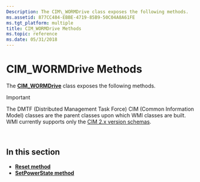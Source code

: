 ```yaml
---
Description: The CIM\_WORMDrive class exposes the following methods.
ms.assetid: 877CC484-EBBE-4719-85B9-50C04A8A61FE
ms.tgt_platform: multiple
title: CIM_WORMDrive Methods
ms.topic: reference
ms.date: 05/31/2018
---
```


# CIM\_WORMDrive Methods

The [**CIM\_WORMDrive**](cim-wormdrive.md) class exposes the following methods.

> [!IMPORTANT]
> The DMTF (Distributed Management Task Force) CIM (Common Information Model) classes are the parent classes upon which WMI classes are built. WMI currently supports only the [CIM 2.x version schemas](https://dmtf.org/standards/cim/schemas).

 

## In this section

-   [**Reset method**](reset-method-in-class-cim-wormdrive.md)
-   [**SetPowerState method**](setpowerstate-method-in-class-cim-wormdrive.md)

 

 



